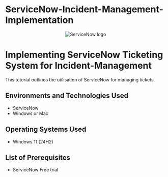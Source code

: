 # ServiceNow-Incident-Management-Implementation

<p align="center">
<img src="https://imgur.com/U9Sq4A1.png" alt="ServiceNow logo"/>
</p>

<h1>Implementing ServiceNow Ticketing System for Incident-Management</h1>
This tutorial outlines the utilisation of ServiceNow for managing tickets.<br />

<!--
<h2>Video Demonstration</h2>

- ### [YouTube: How To Install osTicket with Prerequisite Files](https://youtu.be/54JGs9JWCwU)
-->

<h2>Environments and Technologies Used</h2>

- ServiceNow
- Windows or Mac

<h2>Operating Systems Used </h2>

- Windows 11</b> (24H2)

<h2>List of Prerequisites</h2>

- ServiceNow Free trial
